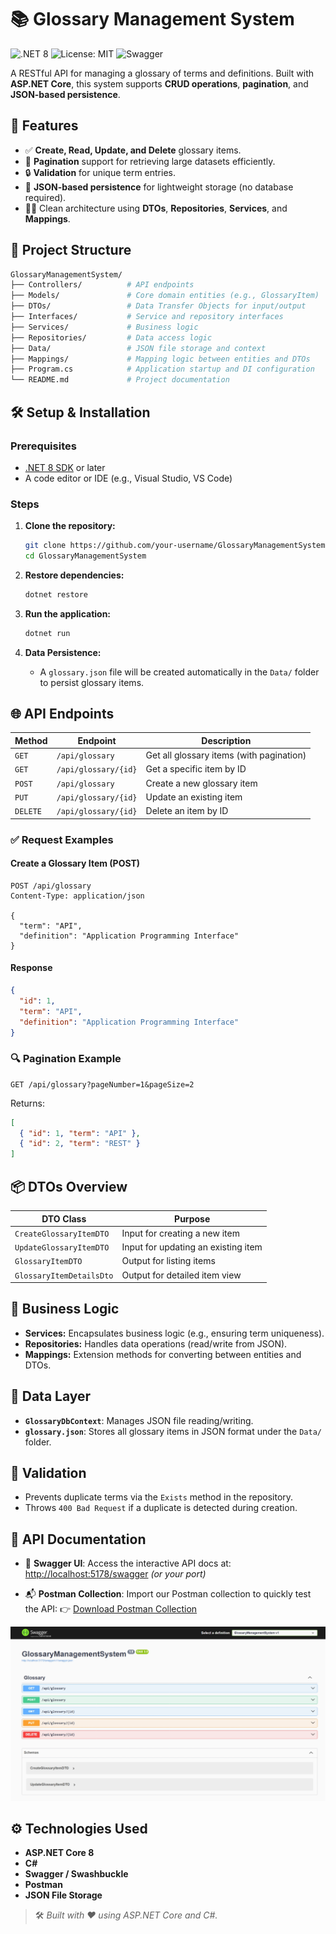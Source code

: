 # 📚 Glossary Management System

![.NET 8](https://img.shields.io/badge/.NET-8.0-blue)
![License: MIT](https://img.shields.io/badge/License-MIT-yellow.svg)
![Swagger](https://img.shields.io/badge/API-Documented-brightgreen)

A RESTful API for managing a glossary of terms and definitions. Built with **ASP.NET Core**, this system supports **CRUD operations**, **pagination**, and **JSON-based persistence**.

## 🚀 Features

- ✅ **Create, Read, Update, and Delete** glossary items.
- 📄 **Pagination** support for retrieving large datasets efficiently.
- 🔒 **Validation** for unique term entries.
- 💾 **JSON-based persistence** for lightweight storage (no database required).
- 🧑‍💻 Clean architecture using **DTOs**, **Repositories**, **Services**, and **Mappings**.

## 🧱 Project Structure

```bash
GlossaryManagementSystem/
├── Controllers/          # API endpoints
├── Models/               # Core domain entities (e.g., GlossaryItem)
├── DTOs/                 # Data Transfer Objects for input/output
├── Interfaces/           # Service and repository interfaces
├── Services/             # Business logic
├── Repositories/         # Data access logic
├── Data/                 # JSON file storage and context
├── Mappings/             # Mapping logic between entities and DTOs
├── Program.cs            # Application startup and DI configuration
└── README.md             # Project documentation
```

## 🛠️ Setup & Installation

### Prerequisites

- [.NET 8 SDK](https://dotnet.microsoft.com/download/dotnet/8.0) or later
- A code editor or IDE (e.g., Visual Studio, VS Code)

### Steps

1. **Clone the repository:**

   ```bash
   git clone https://github.com/your-username/GlossaryManagementSystem.git
   cd GlossaryManagementSystem
   ```

2. **Restore dependencies:**

   ```bash
   dotnet restore
   ```

3. **Run the application:**

   ```bash
   dotnet run
   ```

4. **Data Persistence:**

   - A `glossary.json` file will be created automatically in the `Data/` folder to persist glossary items.

## 🌐 API Endpoints

| Method   | Endpoint             | Description                              |
| -------- | -------------------- | ---------------------------------------- |
| `GET`    | `/api/glossary`      | Get all glossary items (with pagination) |
| `GET`    | `/api/glossary/{id}` | Get a specific item by ID                |
| `POST`   | `/api/glossary`      | Create a new glossary item               |
| `PUT`    | `/api/glossary/{id}` | Update an existing item                  |
| `DELETE` | `/api/glossary/{id}` | Delete an item by ID                     |

### ✅ Request Examples

#### Create a Glossary Item (POST)

```http
POST /api/glossary
Content-Type: application/json

{
  "term": "API",
  "definition": "Application Programming Interface"
}
```

#### Response

```json
{
  "id": 1,
  "term": "API",
  "definition": "Application Programming Interface"
}
```

### 🔍 Pagination Example

```http
GET /api/glossary?pageNumber=1&pageSize=2
```

Returns:

```json
[
  { "id": 1, "term": "API" },
  { "id": 2, "term": "REST" }
]
```

## 📦 DTOs Overview

| DTO Class                | Purpose                             |
| ------------------------ | ----------------------------------- |
| `CreateGlossaryItemDTO`  | Input for creating a new item       |
| `UpdateGlossaryItemDTO`  | Input for updating an existing item |
| `GlossaryItemDTO`        | Output for listing items            |
| `GlossaryItemDetailsDto` | Output for detailed item view       |

## 🧠 Business Logic

- **Services:** Encapsulates business logic (e.g., ensuring term uniqueness).
- **Repositories:** Handles data operations (read/write from JSON).
- **Mappings:** Extension methods for converting between entities and DTOs.

## 📂 Data Layer

- **`GlossaryDbContext`**: Manages JSON file reading/writing.
- **`glossary.json`**: Stores all glossary items in JSON format under the `Data/` folder.

## 🧪 Validation

- Prevents duplicate terms via the `Exists` method in the repository.
- Throws `400 Bad Request` if a duplicate is detected during creation.

## 📖 API Documentation

- 🐳 **Swagger UI**:
  Access the interactive API docs at:
  [http://localhost:5178/swagger](http://localhost:5178/swagger) _(or your port)_

- 📬 **Postman Collection**:
  Import our Postman collection to quickly test the API:
  👉 [Download Postman Collection](docs/GlossaryAPI.postman_collection.json)

![Swagger UI Screenshot](docs/swagger-screenshot.png)

## ⚙️ Technologies Used

- **ASP.NET Core 8**
- **C#**
- **Swagger / Swashbuckle**
- **Postman**
- **JSON File Storage**

> 🛠️ _Built with ❤️ using ASP.NET Core and C#._
